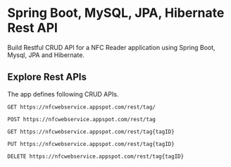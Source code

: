 # Spring Boot, MySQL, JPA, Hibernate Rest API 

Build Restful CRUD API for a NFC Reader application using Spring Boot, Mysql, JPA and Hibernate.

## Explore Rest APIs

The app defines following CRUD APIs.

    GET https://nfcwebservice.appspot.com/rest/tag/
    
    POST https://nfcwebservice.appspot.com/rest/tag
    
    GET https://nfcwebservice.appspot.com/rest/tag{tagID}
    
    PUT https://nfcwebservice.appspot.com/rest/tag{tagID}
    
    DELETE https://nfcwebservice.appspot.com/rest/tag{tagID}


